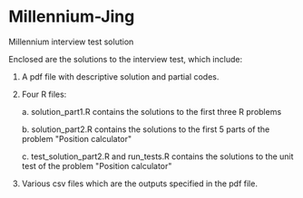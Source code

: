 # Millennium-Jing
Millennium interview test solution

Enclosed are the solutions to the interview test, which include:

1. A pdf file with descriptive solution and partial codes.

2. Four R files:
    
   a. solution_part1.R contains the solutions to the first three R problems
   
   b. solution_part2.R contains the solutions to the first 5 parts of the problem "Position calculator"
   
   c. test_solution_part2.R and run_tests.R contains the solutions to the unit test of the problem "Position calculator"

4. Various csv files which are the outputs specified in the pdf file.
